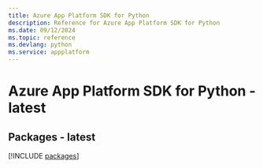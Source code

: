 ```yaml
---
title: Azure App Platform SDK for Python
description: Reference for Azure App Platform SDK for Python
ms.date: 09/12/2024
ms.topic: reference
ms.devlang: python
ms.service: appplatform
---
```

# Azure App Platform SDK for Python - latest
## Packages - latest
[!INCLUDE [packages](app-platform-index.md)]